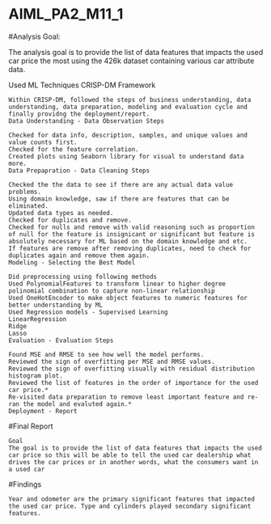 # AIML_PA2_M11_1

#Analysis Goal:
  
  The analysis goal is to provide the list of data features that impacts the used car price the most using the 426k dataset containing various car attribute data.

Used ML Techniques
CRISP-DM Framework

    Within CRISP-DM, followed the steps of business understanding, data understanding, data preparation, modeling and evaluation cycle and finally providng the deployment/report.
    Data Understanding - Data Observation Steps

    Checked for data info, description, samples, and unique values and value counts first.
    Checked for the feature correlation.
    Created plots using Seaborn library for visual to understand data more.
    Data Prepapration - Data Cleaning Steps
    
    Checked the the data to see if there are any actual data value problems.
    Using domain knowledge, saw if there are features that can be eliminated.
    Updated data types as needed.
    Checked for duplicates and remove.
    Checked for nulls and remove with valid reasoning such as proportion of null for the feature is insignicant or significant but feature is absolutely necessary for ML based on the domain knowledge and etc.
    If features are remove after removing duplicates, need to check for duplicates again and remove them again.
    Modeling - Selecting the Best Model
    
    Did preprocessing using following methods
    Used PolynomialFeatures to transform linear to higher degree polinomial combination to capture non-linear relationship
    Used OneHotEncoder to make object features to numeric features for better understanding by ML
    Used Regression models - Supervised Learning
    LinearRegression
    Ridge
    Lasso
    Evaluation - Evaluation Steps

    Found MSE and RMSE to see how well the model performs.
    Reviewed the sign of overfitting per MSE and RMSE values.
    Reviewed the sign of overfitting visually with residual distribution histogram plot.
    Reviewed the list of features in the order of importance for the used car price.*
    Re-visited data preparation to remove least important feature and re-ran the model and evaluted again.*
    Deployment - Report

#Final Report


    Goal
    The goal is to provide the list of data features that impacts the used car price so this will be able to tell the used car dealership what drives the car prices or in another words, what the consumers want in a used car

#Findings

    Year and odometer are the primary significant features that impacted the used car price. Type and cylinders played secondary significant features.
